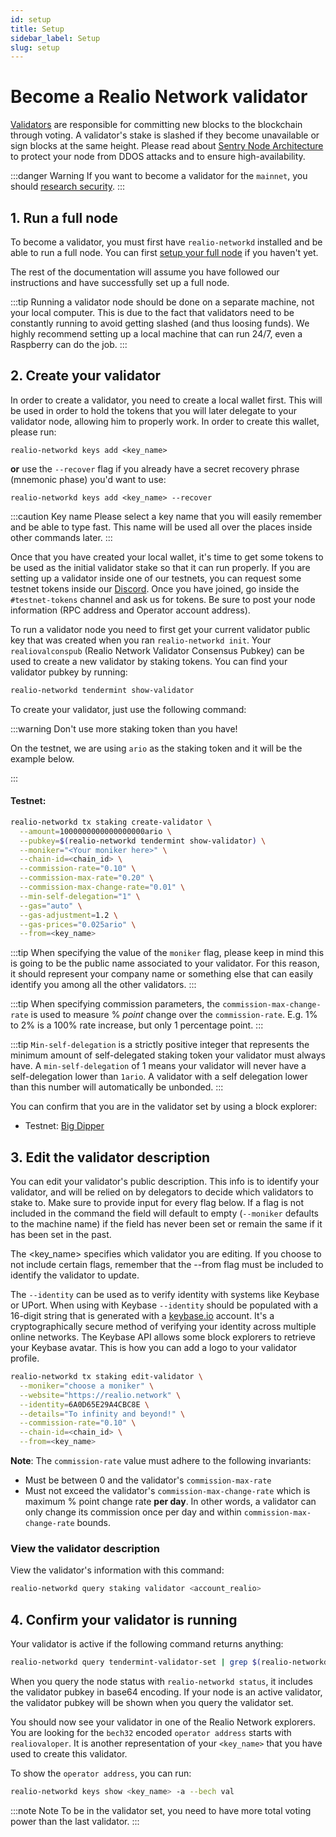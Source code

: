 ```yaml
---
id: setup
title: Setup
sidebar_label: Setup
slug: setup
---
```


# Become a Realio Network validator
[Validators](01-overview.md) are responsible for committing new blocks to the blockchain through voting.
A validator's stake is slashed if they become unavailable or sign blocks at the same height. Please read about
[Sentry Node Architecture](validator-faq#how-can-validators-protect-themselves-from-denial-of-service-attacks) to protect your node from DDOS attacks and to ensure high-availability.

:::danger Warning
If you want to become a validator for the `mainnet`, you should [research security](/mainnet/overview).
:::

## 1. Run a full node
To become a validator, you must first have `realio-networkd` installed and be able to run a full node. You can
first [setup your full node](/fullnode/overview) if you haven't yet.

The rest of the documentation will assume you have followed our instructions and have successfully set up a full node.

:::tip
Running a validator node should be done on a separate machine, not your local computer. This is due to the fact that
validators need to be constantly running to avoid getting slashed (and thus loosing funds). We highly recommend setting
up a local machine that can run 24/7, even a Raspberry can do the job.
:::

## 2. Create your validator
In order to create a validator, you need to create a local wallet first. This will be used in order to hold the
tokens that you will later delegate to your validator node, allowing him to properly work. In order to create this
wallet, please run:

```shell
realio-networkd keys add <key_name>
```

**or** use the `--recover` flag if you already have a secret recovery phrase (mnemonic phase) you'd want to use:

```shell
realio-networkd keys add <key_name> --recover
```

:::caution Key name
Please select a key name that you will easily remember and be able to type fast. This name will be used all over the
places inside other commands later.
:::

Once that you have created your local wallet, it's time to get some tokens to be used as the initial validator stake so
that it can run properly. If you are setting up a validator inside one of our testnets, you can request some testnet
tokens inside our [Discord](https://discord.gg/Nv9EUbRnKb). Once you have joined, go inside the `#testnet-tokens` channel and
ask us for tokens. Be sure to post your node information (RPC address and Operator account address).


To run a validator node you need to first get your current validator public key that was created when you
ran `realio-networkd init`. Your `realiovalconspub` (Realio Network Validator Consensus Pubkey) can be used to create a new validator by
staking tokens. You can find your validator pubkey by running:

```bash
realio-networkd tendermint show-validator
```

To create your validator, just use the following command:

:::warning Don't use more staking token than you have!

On the testnet, we are using `ario` as the staking token and it will be the example below.

:::

#### Testnet:
```bash
realio-networkd tx staking create-validator \
  --amount=1000000000000000000ario \
  --pubkey=$(realio-networkd tendermint show-validator) \
  --moniker="<Your moniker here>" \
  --chain-id=<chain_id> \
  --commission-rate="0.10" \
  --commission-max-rate="0.20" \
  --commission-max-change-rate="0.01" \
  --min-self-delegation="1" \
  --gas="auto" \
  --gas-adjustment=1.2 \
  --gas-prices="0.025ario" \
  --from=<key_name>
```

:::tip
When specifying the value of the `moniker` flag, please keep in mind this is going to be the public name associated to your validator. For this reason, it should represent your company name or something else that can easily identify you among all the other validators.
:::

:::tip
When specifying commission parameters, the `commission-max-change-rate` is used to measure % _point_ change over the `commission-rate`. E.g. 1% to 2% is a 100% rate increase, but only 1 percentage point.
:::

:::tip
`Min-self-delegation` is a strictly positive integer that represents the minimum amount of self-delegated staking token your validator must always have. A `min-self-delegation` of 1 means your validator will never have a self-delegation lower than `1ario`. A validator with a self delegation lower than this number will automatically be unbonded.
:::

You can confirm that you are in the validator set by using a block explorer:
- Testnet:  [Big Dipper](https://testnet-explorer.realio.network/)

## 3. Edit the validator description
You can edit your validator's public description. This info is to identify your validator, and will be relied on by delegators to decide which validators to stake to. Make sure to provide input for every flag below. If a flag is not included in the command the field will default to empty (`--moniker` defaults to the machine name) if the field has never been set or remain the same if it has been set in the past.

The <key_name> specifies which validator you are editing. If you choose to not include certain flags, remember that the --from flag must be included to identify the validator to update.

The `--identity` can be used as to verify identity with systems like Keybase or UPort. When using with Keybase `--identity` should be populated with a 16-digit string that is generated with a [keybase.io](https://keybase.io) account. It's a cryptographically secure method of verifying your identity across multiple online networks. The Keybase API allows some block explorers to retrieve your Keybase avatar. This is how you can add a logo to your validator profile.

```bash
realio-networkd tx staking edit-validator \
  --moniker="choose a moniker" \
  --website="https://realio.network" \
  --identity=6A0D65E29A4CBC8E \
  --details="To infinity and beyond!" \
  --commission-rate="0.10" \
  --chain-id=<chain_id> \
  --from=<key_name>
```

__Note__: The `commission-rate` value must adhere to the following invariants:

- Must be between 0 and the validator's `commission-max-rate`
- Must not exceed the validator's `commission-max-change-rate` which is maximum
  % point change rate **per day**. In other words, a validator can only change
  its commission once per day and within `commission-max-change-rate` bounds.

### View the validator description
View the validator's information with this command:

```bash
realio-networkd query staking validator <account_realio>
```

## 4. Confirm your validator is running
Your validator is active if the following command returns anything:

```bash
realio-networkd query tendermint-validator-set | grep $(realio-networkd status 2>&1 | jq '.ValidatorInfo.PubKey.value')
```

When you query the node status with `realio-networkd status`, it includes the validator pubkey in base64 encoding. If your node is an active validator, the validator pubkey will be shown when you query the validator set.

You should now see your validator in one of the Realio Network explorers. You are looking for the `bech32` encoded `operator address` starts with `realiovaloper`. It is another representation of your `<key_name>` that you have used to create this validator.

To show the `operator address`, you can run:

```bash
realio-networkd keys show <key_name> -a --bech val
```

:::note Note
To be in the validator set, you need to have more total voting power than the last validator.
:::
